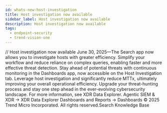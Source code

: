 ```yaml
---
id: whats-new-host-investigation
title: Host investigation now available
sidebar_label: Host investigation now available
description: Host investigation now available
tags:
  - endpoint-security
  - trend-vision-one
---
```


/*<![CDATA[*/ $('#title').html($('meta[name=map-description]').attr('content')); /*]]>*/ Host investigation now available June 30, 2025—The Search app now allows you to investigate hosts with greater efficiency. Simplify your workflow and reduce reliance on complex queries, enabling faster and more effective threat detection. Stay ahead of potential threats with continuous monitoring in the Dashboards app, now accessible on the Host Investigation tab. Leverage host investigation and significantly reduce MTTx, ultimately improving your overall operational efficiency. Upgrade your threat-hunting process and stay one step ahead in the ever-evolving cybersecurity landscape. For more information, see XDR Data Explorer. Agentic SIEM & XDR → XDR Data Explorer Dashboards and Reports → Dashboards © 2025 Trend Micro Incorporated. All rights reserved.Search Knowledge Base